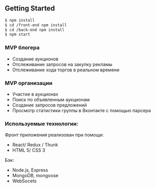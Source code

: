 
## Getting Started
```sh
$ npm install
$ cd /front-end npm install
$ cd /back-end npm install  
$ npm start
```

### MVP блогера
  + Создание аукционов 
  + Отслеживание запросов на закупку рекламы
  + Отслеживание хода торгов в реальном времени

  
 ### MVP организации
  + Участие в аукционах
  + Поиск по объявленным аукционам
  + Создание запросов предложений
  + Просмотр статистики группы в Вконтакте с помощью парсера

  
### Используемые технологии:
Фронт приложения реализован при помощи:

* React/ Redux / Thunk
* HTML 5/ CSS 3

Бэк:

* Node.js, Express
* MongoDB, mongoose
* WebSocets
